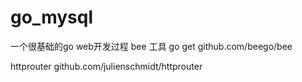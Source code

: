 # go_mysql
一个很基础的go web开发过程
bee 工具
go get github.com/beego/bee

httprouter
github.com/julienschmidt/httprouter